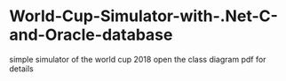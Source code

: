 # World-Cup-Simulator-with-.Net-C-and-Oracle-database
simple simulator of the world cup 2018 
open the class diagram pdf for details
